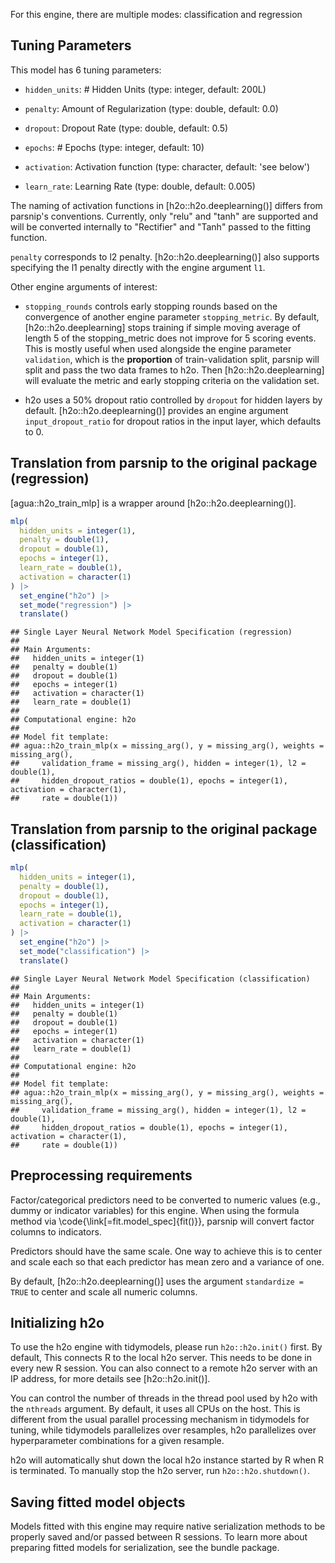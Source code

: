 


For this engine, there are multiple modes: classification and regression

## Tuning Parameters



This model has 6 tuning parameters:

- `hidden_units`: # Hidden Units (type: integer, default: 200L)

- `penalty`: Amount of Regularization (type: double, default: 0.0)

- `dropout`: Dropout Rate (type: double, default: 0.5)

- `epochs`: # Epochs (type: integer, default: 10)

- `activation`: Activation function (type: character, default: 'see below')

- `learn_rate`: Learning Rate (type: double, default: 0.005)

The naming of activation functions in [h2o::h2o.deeplearning()] differs from parsnip's conventions. Currently, only "relu" and "tanh" are supported and will be converted internally to "Rectifier" and "Tanh" passed to the fitting function.

`penalty` corresponds to l2 penalty. [h2o::h2o.deeplearning()] also supports specifying the l1 penalty directly with the engine argument `l1`. 

Other engine arguments of interest: 

- `stopping_rounds` controls early stopping rounds based on the convergence of another engine parameter `stopping_metric`. By default, [h2o::h2o.deeplearning] stops training if simple moving average of length 5 of the stopping_metric does not improve for 5 scoring events.  This is mostly useful when used alongside the engine parameter `validation`, which is the __proportion__ of train-validation split, parsnip will split and pass the two data frames to h2o. Then [h2o::h2o.deeplearning] will evaluate the metric and early stopping criteria on the validation set. 

- h2o uses a 50% dropout ratio controlled by `dropout` for hidden layers by default. [h2o::h2o.deeplearning()] provides an engine argument `input_dropout_ratio` for dropout ratios in the input layer, which defaults to 0. 


## Translation from parsnip to the original package (regression)


[agua::h2o_train_mlp] is a wrapper around [h2o::h2o.deeplearning()].


``` r
mlp(
  hidden_units = integer(1),
  penalty = double(1),
  dropout = double(1),
  epochs = integer(1),
  learn_rate = double(1),
  activation = character(1)
) |>  
  set_engine("h2o") |> 
  set_mode("regression") |> 
  translate()
```

```
## Single Layer Neural Network Model Specification (regression)
## 
## Main Arguments:
##   hidden_units = integer(1)
##   penalty = double(1)
##   dropout = double(1)
##   epochs = integer(1)
##   activation = character(1)
##   learn_rate = double(1)
## 
## Computational engine: h2o 
## 
## Model fit template:
## agua::h2o_train_mlp(x = missing_arg(), y = missing_arg(), weights = missing_arg(), 
##     validation_frame = missing_arg(), hidden = integer(1), l2 = double(1), 
##     hidden_dropout_ratios = double(1), epochs = integer(1), activation = character(1), 
##     rate = double(1))
```

## Translation from parsnip to the original package (classification)


``` r
mlp(
  hidden_units = integer(1),
  penalty = double(1),
  dropout = double(1),
  epochs = integer(1),
  learn_rate = double(1),
  activation = character(1)
) |> 
  set_engine("h2o") |> 
  set_mode("classification") |> 
  translate()
```

```
## Single Layer Neural Network Model Specification (classification)
## 
## Main Arguments:
##   hidden_units = integer(1)
##   penalty = double(1)
##   dropout = double(1)
##   epochs = integer(1)
##   activation = character(1)
##   learn_rate = double(1)
## 
## Computational engine: h2o 
## 
## Model fit template:
## agua::h2o_train_mlp(x = missing_arg(), y = missing_arg(), weights = missing_arg(), 
##     validation_frame = missing_arg(), hidden = integer(1), l2 = double(1), 
##     hidden_dropout_ratios = double(1), epochs = integer(1), activation = character(1), 
##     rate = double(1))
```


## Preprocessing requirements


Factor/categorical predictors need to be converted to numeric values (e.g., dummy or indicator variables) for this engine. When using the formula method via \\code{\\link[=fit.model_spec]{fit()}}, parsnip will convert factor columns to indicators.


Predictors should have the same scale. One way to achieve this is to center and 
scale each so that each predictor has mean zero and a variance of one.


By default, [h2o::h2o.deeplearning()] uses the argument `standardize = TRUE` to center and scale all numeric columns. 


## Initializing h2o 


To use the h2o engine with tidymodels, please run `h2o::h2o.init()` first. By default, This connects R to the local h2o server. This needs to be done in every new R session. You can also connect to a remote h2o server with an IP address, for more details see [h2o::h2o.init()]. 

You can control the number of threads in the thread pool used by h2o with the `nthreads` argument. By default, it uses all CPUs on the host. This is different from the usual parallel processing mechanism in tidymodels for tuning, while tidymodels parallelizes over resamples, h2o parallelizes over hyperparameter combinations for a given resample. 

h2o will automatically shut down the local h2o instance started by R when R is terminated. To manually stop the h2o server, run `h2o::h2o.shutdown()`. 

## Saving fitted model objects


Models fitted with this engine may require native serialization methods to be properly saved and/or passed between R sessions. To learn more about preparing fitted models for serialization, see the bundle package.
